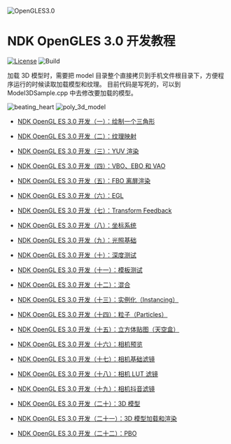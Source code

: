 ![OpenGLES3.0](https://github.com/githubhaohao/NDK_OpenGLES_3_0/blob/master/doc/img/opengles.png)

# NDK OpenGLES 3.0 开发教程

[![License](https://img.shields.io/badge/License-Apache%202.0-blue.svg)](https://github.com/githubhaohao/NDK_OpenGLES_3_0/blob/master/LICENSE.txt)
![Build](https://img.shields.io/badge/build-passing-brightgreen)

加载 3D 模型时，需要把 model 目录整个直接拷贝到手机文件根目录下，方便程序运行的时候读取加载模型和纹理。
目前代码是写死的，可以到 Model3DSample.cpp 中去修改要加载的模型。

![beating_heart](https://github.com/githubhaohao/NDK_OpenGLES_3_0/blob/master/gif/beating_heart.gif)
![poly_3d_model](https://github.com/githubhaohao/NDK_OpenGLES_3_0/blob/master/gif/poly.gif)

- [NDK OpenGL ES 3.0 开发（一）：绘制一个三角形](https://www.jianshu.com/p/3f3518194066)

- [NDK OpenGL ES 3.0 开发（二）：纹理映射](https://www.jianshu.com/p/545e96798c68)

- [NDK OpenGL ES 3.0 开发（三）：YUV 渲染](https://www.jianshu.com/p/224892abfc33)

- [NDK OpenGL ES 3.0 开发（四）：VBO、EBO 和 VAO](https://www.jianshu.com/p/e51b693eb1ff)

- [NDK OpenGL ES 3.0 开发（五）：FBO 离屏渲染](https://www.jianshu.com/p/2596f1e758c7)

- [NDK OpenGL ES 3.0 开发（六）：EGL](https://www.jianshu.com/p/44f280abaf53)

- [NDK OpenGL ES 3.0 开发（七）：Transform Feedback](https://www.jianshu.com/p/ff103464a84f)

- [NDK OpenGL ES 3.0 开发（八）：坐标系统](https://www.jianshu.com/p/aee250678e77)

- [NDK OpenGL ES 3.0 开发（九）：光照基础](https://www.jianshu.com/p/882bd2b9dfe3)

- [NDK OpenGL ES 3.0 开发（十）：深度测试](https://www.jianshu.com/p/d024c23570b4)

- [NDK OpenGL ES 3.0 开发（十一）：模板测试](https://www.jianshu.com/p/5459bdca9a3b)

- [NDK OpenGL ES 3.0 开发（十二）：混合](https://www.jianshu.com/p/2bc344ef052c)

- [NDK OpenGL ES 3.0 开发（十三）：实例化（Instancing）](https://www.jianshu.com/p/7081421966f6)

- [NDK OpenGL ES 3.0 开发（十四）：粒子（Particles）](https://www.jianshu.com/p/9fc0adc3d7d5)

- [NDK OpenGL ES 3.0 开发（十五）：立方体贴图（天空盒）](https://www.jianshu.com/p/51108459934f)

- [NDK OpenGL ES 3.0 开发（十六）：相机预览](https://www.jianshu.com/p/74b0fcff8b66)

- [NDK OpenGL ES 3.0 开发（十七）：相机基础滤镜](https://www.jianshu.com/p/db17b4d48a1e)

- [NDK OpenGL ES 3.0 开发（十八）：相机 LUT 滤镜](https://www.jianshu.com/p/ae8091d321d1)

- [NDK OpenGL ES 3.0 开发（十九）：相机抖音滤镜](https://www.jianshu.com/p/b310559a2716)

- [NDK OpenGL ES 3.0 开发（二十）：3D 模型](https://www.jianshu.com/p/a07eaeb6824e)

- [NDK OpenGL ES 3.0 开发（二十一）：3D 模型加载和渲染](https://www.jianshu.com/p/c690872a036f)

- [NDK OpenGL ES 3.0 开发（二十二）：PBO](https://www.jianshu.com/p/80f0d0d83fb2)
